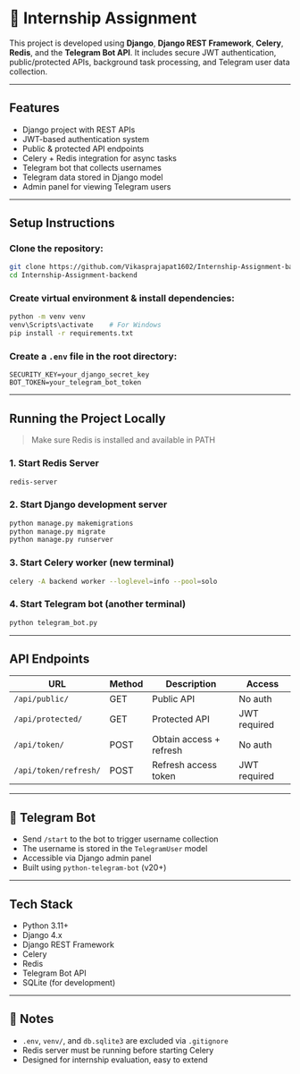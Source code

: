 # 📘 Internship Assignment 

This project is developed using **Django**, **Django REST Framework**, **Celery**, **Redis**, and the **Telegram Bot API**. It includes secure JWT authentication, public/protected APIs, background task processing, and Telegram user data collection.

---

##  Features

-  Django project with REST APIs  
-  JWT-based authentication system  
-  Public & protected API endpoints  
-  Celery + Redis integration for async tasks  
-  Telegram bot that collects usernames  
-  Telegram data stored in Django model  
-  Admin panel for viewing Telegram users  

---

## Setup Instructions

### Clone the repository:

```bash
git clone https://github.com/Vikasprajapat1602/Internship-Assignment-backend.git
cd Internship-Assignment-backend
```

### Create virtual environment & install dependencies:

```bash
python -m venv venv
venv\Scripts\activate    # For Windows
pip install -r requirements.txt
```

### Create a `.env` file in the root directory:

```
SECURITY_KEY=your_django_secret_key
BOT_TOKEN=your_telegram_bot_token
```

---

## Running the Project Locally

>  Make sure Redis is installed and available in PATH

### 1. Start Redis Server

```bash
redis-server
```

### 2. Start Django development server

```bash
python manage.py makemigrations
python manage.py migrate
python manage.py runserver
```

### 3. Start Celery worker (new terminal)

```bash
celery -A backend worker --loglevel=info --pool=solo
```

### 4. Start Telegram bot (another terminal)

```bash
python telegram_bot.py
```

---

## API Endpoints

| URL                      | Method | Description              | Access      |
|--------------------------|--------|--------------------------|-------------|
| `/api/public/`           | GET    | Public API               | No auth     |
| `/api/protected/`        | GET    | Protected API            | JWT required|
| `/api/token/`            | POST   | Obtain access + refresh  | No auth     |
| `/api/token/refresh/`    | POST   | Refresh access token     | JWT required|

---

## 🤖 Telegram Bot

- Send `/start` to the bot to trigger username collection  
- The username is stored in the `TelegramUser` model  
- Accessible via Django admin panel  
- Built using `python-telegram-bot` (v20+)  

---

## Tech Stack

- Python 3.11+  
- Django 4.x  
- Django REST Framework  
- Celery  
- Redis  
- Telegram Bot API  
- SQLite (for development)  

---

## 📌 Notes

- `.env`, `venv/`, and `db.sqlite3` are excluded via `.gitignore`  
- Redis server must be running before starting Celery  
- Designed for internship evaluation, easy to extend
